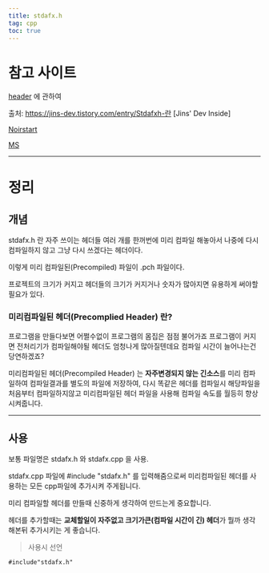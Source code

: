 ```yaml
---
title: stdafx.h
tag: cpp
toc: true
---
```




# 참고 사이트

[header](\_posts\cpp\2020-07-14-header.md) 에 관하여

출처: https://jins-dev.tistory.com/entry/Stdafxh-란 [Jins' Dev Inside]

[Noirstart](https://noirstar.tistory.com/12)

[MS](https://docs.microsoft.com/ko-kr/cpp/build/creating-precompiled-header-files?view=vs-2019)

---

# 정리  

## 개념

stdafx.h 란 자주 쓰이는 헤더들 여러 개를 한꺼번에 미리 컴파일 해놓아서 나중에 다시 컴파일하지 않고 그냥 다시 쓰겠다는 헤더이다. 

이렇게 미리 컴파일된(Precompiled) 파일이 .pch 파일이다. 

프로젝트의 크기가 커지고 헤더들의 크기가 커지거나 숫자가 많아지면 유용하게 써야할 필요가 있다. 

  

### **미리컴파일된 헤더(Precomplied Header) 란?**

 프로그램을 만들다보면 어쩔수없이 프로그램의 몸집은 점점 불어가죠 프로그램이 커지면 전처리기가 컴파일해야될 헤더도 엄청나게 많아질텐데요 컴파일 시간이 늘어나는건 당연하겠죠? 

미리컴파일된 헤더(Precompiled Header) 는 **자주변경되지 않는 긴소스**를 미리 컴파일하여 컴파일결과를 별도의 파일에 저장하여, 다시 똑같은 헤더를 컴파일시 해당파일을 처음부터 컴파일하지않고 미리컴파일된 헤더 파일을 사용해 컴파일 속도를 월등히 향상시켜줍니다.

  



---

## 사용

보통 파일명은 stdafx.h 와 stdafx.cpp 을 사용.

stdafx.cpp 파일에 #include "stdafx.h" 를 입력해줌으로써 미리컴파일된 헤더를 사용하는 모든 cpp파일에 추가시켜 주게됩니다.

미리 컴파일할 헤더를 만들때 신중하게 생각하여 만드는게 중요합니다. 

헤더를 추가할때는 **교체할일이 자주없고 크기가큰(컴파일 시간이 긴) 헤더**가 뭘까 생각해본뒤 추가시키는 게 좋습니다.

> 사용시 선언

```
#include"stdafx.h"
```

